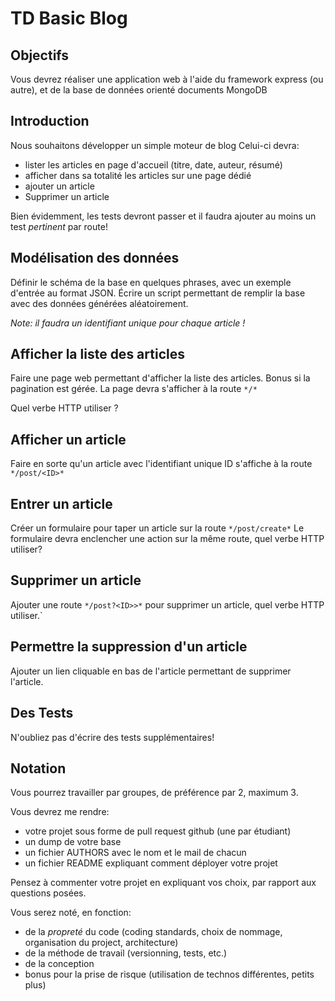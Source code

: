 # TD Basic Blog

## Objectifs

Vous devrez réaliser une application web à l'aide du framework express (ou autre),
et de la base de données orienté documents MongoDB


## Introduction

Nous souhaitons développer un simple moteur de blog
Celui-ci devra:

* lister les articles en page d'accueil (titre, date, auteur, résumé)
* afficher dans sa totalité les articles sur une page dédié
* ajouter un article
* Supprimer un article

Bien évidemment, les tests devront passer et il faudra ajouter au moins un test *pertinent* par route!

## Modélisation des données

Définir le schéma de la base en quelques phrases, avec un exemple d'entrée au format JSON. 
Écrire un script permettant de remplir la base avec des données générées aléatoirement.

_Note: il faudra un identifiant unique pour chaque article !_


## Afficher la liste des articles

Faire une page web permettant d'afficher la liste des articles. Bonus si la pagination est gérée.
La page devra s'afficher à la route `*/*`

Quel verbe HTTP utiliser ?

## Afficher un article

Faire en sorte qu'un article avec l'identifiant unique ID s'affiche à la route `*/post/<ID>*`

## Entrer un article

Créer un formulaire pour taper un article sur la route `*/post/create*`
Le formulaire devra enclencher une action sur la même route, quel verbe HTTP utiliser?


## Supprimer un article

Ajouter une route `*/post?<ID>>*` pour supprimer un article, quel verbe HTTP utiliser.`

## Permettre la suppression d'un article

Ajouter un lien cliquable en bas de l'article permettant de supprimer l'article.

## Des Tests

N'oubliez pas d'écrire des tests supplémentaires!


## Notation

Vous pourrez travailler par groupes, de préférence par 2, maximum 3.

Vous devrez me rendre:

* votre projet sous forme de pull request github (une par étudiant)
* un dump de votre base
* un fichier AUTHORS avec le nom et le mail de chacun
* un fichier README expliquant comment déployer votre projet


Pensez à commenter votre projet en expliquant vos choix, par rapport aux questions posées.


Vous serez noté, en fonction:

* de la _propreté_ du code (coding standards, choix de nommage, organisation du project, architecture)
* de la méthode de travail (versionning, tests, etc.)
* de la conception
* bonus pour la prise de risque (utilisation de technos différentes, petits plus)

